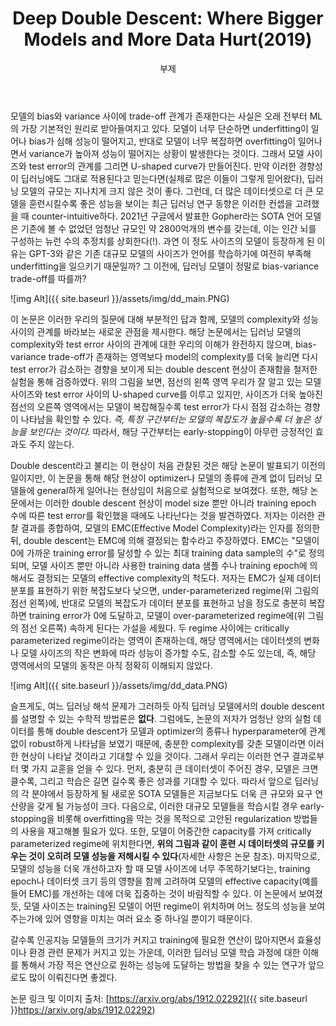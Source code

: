 ﻿---
layout: post
title:  "Deep Double Descent: Where Bigger Models and More Data Hurt(2019)"
subtitle:   "부제"
categories: AI
tags: papers
comments: true

---

모델의 bias와 variance 사이에 trade-off 관계가 존재한다는 사실은 오래 전부터 ML의 가장 기본적인 원리로 받아들여지고 있다. 모델이 너무 단순하면 underfitting이 일어나 bias가 심해 성능이 떨어지고, 반대로 모델이 너무 복잡하면 overfitting이 일어나면서 variance가 높아져 성능이 떨어지는 상황이 발생한다는 것이다. 그래서 모델 사이즈와 test error의 관계를 그리면 U-shaped curve가 만들어진다. 만약 이러한 경향성이 딥러닝에도 그대로 적용된다고 믿는다면(실제로 많은 이들이 그렇게 믿어왔다), 딥러닝 모델의 규모는 지나치게 크지 않은 것이 좋다. 그런데, 더 많은 데이터셋으로 더 큰 모델을 훈련시킬수록 좋은 성능을 보이는 최근 딥러닝 연구 동향은 이러한 컨셉을 고려했을 때 counter-intuitive하다. 2021년 구글에서 발표한 Gopher라는 SOTA 언어 모델은 기존에 볼 수 없었던 엄청난 규모인 약 2800억개의 변수를 갖는데, 이는 인간 뇌를 구성하는 뉴런 수의 추정치를 상회한다(!). 과연 이 정도 사이즈의 모델이 등장하게 된 이유는 GPT-3와 같은 기존 대규모 모델의 사이즈가 언어를 학습하기에 여전히 부족해 underfitting을 일으키기 때문일까? 그 이전에, 딥러닝 모델이 정말로 bias-variance trade-off를 따를까?

![img Alt]({{ site.baseurl }}/assets/img/dd_main.PNG)

이 논문은 이러한 우리의 질문에 대해 부분적인 답과 함께, 모델의 complexity와 성능 사이의 관계를 바라보는 새로운 관점을 제시한다. 해당 논문에서는 딥러닝 모델의 complexity와 test error 사이의 관계에 대한 우리의 이해가 완전하지 않으며, bias-variance trade-off가 존재하는 영역보다 model의 complexity를 더욱 늘리면 다시 test error가 감소하는 경향을 보이게 되는 double descent 현상이 존재함을 철저한 실험을 통해 검증하였다. 위의 그림을 보면, 점선의 왼쪽 영역 우리가 잘 알고 있는 모델 사이즈와 test error 사이의 U-shaped curve를 이루고 있지만, 사이즈가 더욱 높아진 점선의 오른쪽 영역에서는 모델이 복잡해질수록 test error가 다시 점점 감소하는 경향이 나타남을 확인할 수 있다. *즉, 특정 구간부터는 모델의 복잡도가 높을수록 더 높은 성능을 보인다는 것이다.* 따라서, 해당 구간부터는 early-stopping이 아무런 긍정적인 효과도 주지 않는다.

Double descent라고 불리는 이 현상이 처음 관찰된 것은 해당 논문이 발표되기 이전의 일이지만, 이 논문을 통해 해당 현상이 optimizer나 모델의 종류에 관계 없이 딥러닝 모델들에 general하게 일어나는 현상임이 처음으로 실험적으로 보여졌다. 또한, 해당 논문에서는 이러한 double descent 현상이 model size 뿐만 아니라 training epoch 수에 따른 test error를 확인했을 때에도 나타난다는 것을 발견하였다. 저자는 이러한 관찰 결과를 종합하여, 모델의 EMC(Effective Model Complexity)라는 인자를 정의한 뒤, double descent는 EMC에 의해 결정되는 함수라고 주장하였다. EMC는 "모델이 0에 가까운 training error를 달성할 수 있는 최대 training data sample의 수"로 정의되며, 모델 사이즈 뿐만 아니라 사용한 training data 샘플 수나 training epoch에 의해서도 결정되는 모델의 effective complexity의 척도다. 저자는 EMC가 실제 데이터 분포를 표현하기 위한 복잡도보다 낮으면, under-parameterized regime(위 그림의 점선 왼쪽)에, 반대로 모델의 복잡도가 데이터 분포를 표현하고 남을 정도로 충분히 복잡하면 training error가 0에 도달하고, 모델이 over-parameterized regime에(위 그림의 점선 오른쪽) 속하게 된다는 가설을 세웠다. 두 regime 사이에는 critically parameterized regime이라는 영역이 존재하는데, 해당 영역에서는 데이터셋의 변화나 모델 사이즈의 작은 변화에 따라 성능이 증가할 수도, 감소할 수도 있는데, 즉, 해당 영역에서의 모델의 동작은 아직 정확히 이해되지 않았다.

![img Alt]({{ site.baseurl }}/assets/img/dd_data.PNG)

슬프게도, 여느 딥러닝 해석 문제가 그러하듯 아직 딥러닝 모델에서의 double descent를 설명할 수 있는 수학적 방법론은 **없다**. 그럼에도, 논문의 저자가 엄청난 양의 실험 데이터를 통해 double descent가 모델과 optimizer의 종류나 hyperparameter에 관계 없이 robust하게 나타남을 보였기 때문에, 충분한 complexity를 갖춘 모델이라면 이러한 현상이 나타날 것이라고 기대할 수 있을 것이다. 그래서 우리는 이러한 연구 결과로부터 몇 가지 교훈을 얻을 수 있다. 먼저, 충분히 큰 데이터셋이 주어진 경우, 모델은 크면 클수록, 그리고 학습은 길면 길수록 좋은 성과를 기대할 수 있다. 따라서 앞으로 딥러닝의 각 분야에서 등장하게 될 새로운 SOTA 모델들은 지금보다도 더욱 큰 규모와 요구 연산량을 갖게 될 가능성이 크다. 다음으로, 이러한 대규모 모델들을 학습시킬 경우 early-stopping을 비롯해 overfitting을 막는 것을 목적으로 고안된 regularization 방법들의 사용을 재고해볼 필요가 있다. 또한, 모델이 어중간한 capacity를 가져 critically parameterized regime에 위치한다면, **위의 그림과 같이 훈련 시 데이터셋의 규모를 키우는 것이 오히려 모델 성능을 저해시킬 수 있다**(자세한 사항은 논문 참조). 마지막으로, 모델의 성능을 더욱 개선하고자 할 때 모델 사이즈에 너무 주목하기보다는, training epoch나 데이터셋 크기 등의 영향을 함께 고려하여 모델의 effective capacity(예를 들어 EMC)를 개선하는 데에 더욱 집중하는 것이 바람직할 수 있다. 이 논문에서 보여졌듯, 모델 사이즈는 training된 모델이 어떤 regime이 위치하며 어느 정도의 성능을 보여주는가에 있어 영향을 미치는 여러 요소 중 하나일 뿐이기 때문이다.

갈수록 인공지능 모델들의 크기가 커지고 training에 필요한 연산이 많아지면서 효율성이나 환경 관련 문제가 커지고 있는 가운데, 이러한 딥러닝 모델 학습 과정에 대한 이해를 통해서 가장 적은 연산으로 원하는 성능에 도달하는 방법을 찾을 수 있는 연구가 앞으로도 많이 이뤄진다면 좋겠다.



논문 링크 및 이미지 출처: [https://arxiv.org/abs/1912.02292]({{ site.baseurl }}https://arxiv.org/abs/1912.02292)